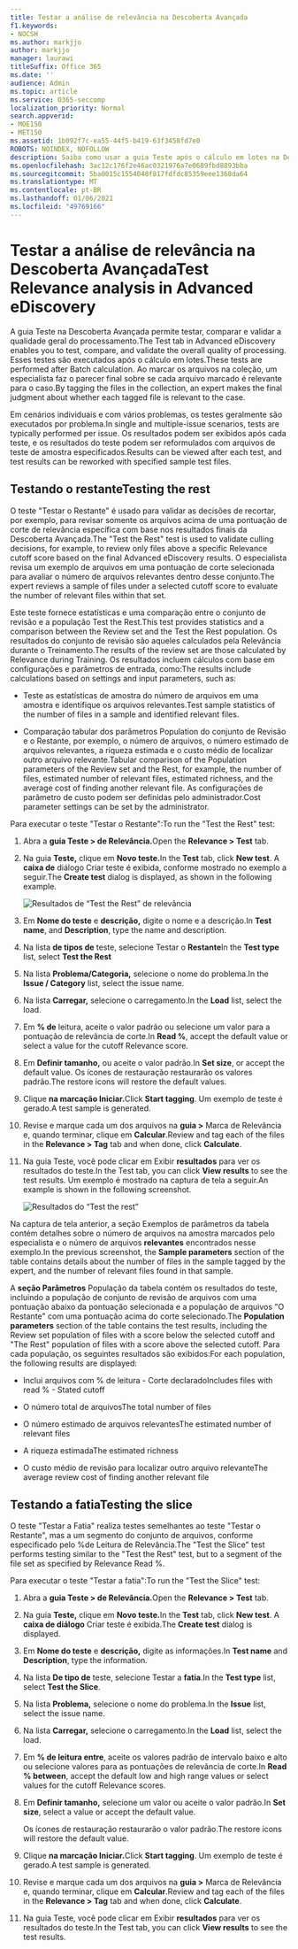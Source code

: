 ```yaml
---
title: Testar a análise de relevância na Descoberta Avançada
f1.keywords:
- NOCSH
ms.author: markjjo
author: markjjo
manager: laurawi
titleSuffix: Office 365
ms.date: ''
audience: Admin
ms.topic: article
ms.service: O365-seccomp
localization_priority: Normal
search.appverid:
- MOE150
- MET150
ms.assetid: 1b092f7c-ea55-44f5-b419-63f3458fd7e0
ROBOTS: NOINDEX, NOFOLLOW
description: Saiba como usar a guia Teste após o cálculo em lotes na Descoberta eDiscovery Avançada para testar, comparar e validar a qualidade geral do processamento.
ms.openlocfilehash: 3ac12c176f2e46ac0321976a7e0689fbd8893bba
ms.sourcegitcommit: 5ba0015c1554048f817fdfdc85359eee1368da64
ms.translationtype: MT
ms.contentlocale: pt-BR
ms.lasthandoff: 01/06/2021
ms.locfileid: "49769166"
---
```

# <a name="test-relevance-analysis-in-advanced-ediscovery"></a><span data-ttu-id="d3f68-103">Testar a análise de relevância na Descoberta Avançada</span><span class="sxs-lookup"><span data-stu-id="d3f68-103">Test Relevance analysis in Advanced eDiscovery</span></span>
  
<span data-ttu-id="d3f68-104">A guia Teste na Descoberta Avançada permite testar, comparar e validar a qualidade geral do processamento.</span><span class="sxs-lookup"><span data-stu-id="d3f68-104">The Test tab in Advanced eDiscovery enables you to test, compare, and validate the overall quality of processing.</span></span> <span data-ttu-id="d3f68-105">Esses testes são executados após o cálculo em lotes.</span><span class="sxs-lookup"><span data-stu-id="d3f68-105">These tests are performed after Batch calculation.</span></span> <span data-ttu-id="d3f68-106">Ao marcar os arquivos na coleção, um especialista faz o parecer final sobre se cada arquivo marcado é relevante para o caso.</span><span class="sxs-lookup"><span data-stu-id="d3f68-106">By tagging the files in the collection, an expert makes the final judgment about whether each tagged file is relevant to the case.</span></span>
  
<span data-ttu-id="d3f68-107">Em cenários individuais e com vários problemas, os testes geralmente são executados por problema.</span><span class="sxs-lookup"><span data-stu-id="d3f68-107">In single and multiple-issue scenarios, tests are typically performed per issue.</span></span> <span data-ttu-id="d3f68-108">Os resultados podem ser exibidos após cada teste, e os resultados do teste podem ser reformulados com arquivos de teste de amostra especificados.</span><span class="sxs-lookup"><span data-stu-id="d3f68-108">Results can be viewed after each test, and test results can be reworked with specified sample test files.</span></span>
  
## <a name="testing-the-rest"></a><span data-ttu-id="d3f68-109">Testando o restante</span><span class="sxs-lookup"><span data-stu-id="d3f68-109">Testing the rest</span></span>

<span data-ttu-id="d3f68-110">O teste "Testar o Restante" é usado para validar as decisões de recortar, por exemplo, para revisar somente os arquivos acima de uma pontuação de corte de relevância específica com base nos resultados finais da Descoberta Avançada.</span><span class="sxs-lookup"><span data-stu-id="d3f68-110">The "Test the Rest" test is used to validate culling decisions, for example, to review only files above a specific Relevance cutoff score based on the final Advanced eDiscovery results.</span></span> <span data-ttu-id="d3f68-111">O especialista revisa um exemplo de arquivos em uma pontuação de corte selecionada para avaliar o número de arquivos relevantes dentro desse conjunto.</span><span class="sxs-lookup"><span data-stu-id="d3f68-111">The expert reviews a sample of files under a selected cutoff score to evaluate the number of relevant files within that set.</span></span>
  
<span data-ttu-id="d3f68-112">Este teste fornece estatísticas e uma comparação entre o conjunto de revisão e a população Test the Rest.</span><span class="sxs-lookup"><span data-stu-id="d3f68-112">This test provides statistics and a comparison between the Review set and the Test the Rest population.</span></span> <span data-ttu-id="d3f68-113">Os resultados do conjunto de revisão são aqueles calculados pela Relevância durante o Treinamento.</span><span class="sxs-lookup"><span data-stu-id="d3f68-113">The results of the review set are those calculated by Relevance during Training.</span></span> <span data-ttu-id="d3f68-114">Os resultados incluem cálculos com base em configurações e parâmetros de entrada, como:</span><span class="sxs-lookup"><span data-stu-id="d3f68-114">The results include calculations based on settings and input parameters, such as:</span></span>
  
- <span data-ttu-id="d3f68-115">Teste as estatísticas de amostra do número de arquivos em uma amostra e identifique os arquivos relevantes.</span><span class="sxs-lookup"><span data-stu-id="d3f68-115">Test sample statistics of the number of files in a sample and identified relevant files.</span></span>

- <span data-ttu-id="d3f68-116">Comparação tabular dos parâmetros Population do conjunto de Revisão e o Restante, por exemplo, o número de arquivos, o número estimado de arquivos relevantes, a riqueza estimada e o custo médio de localizar outro arquivo relevante.</span><span class="sxs-lookup"><span data-stu-id="d3f68-116">Tabular comparison of the Population parameters of the Review set and the Rest, for example, the number of files, estimated number of relevant files, estimated richness, and the average cost of finding another relevant file.</span></span> <span data-ttu-id="d3f68-117">As configurações de parâmetro de custo podem ser definidas pelo administrador.</span><span class="sxs-lookup"><span data-stu-id="d3f68-117">Cost parameter settings can be set by the administrator.</span></span>

<span data-ttu-id="d3f68-118">Para executar o teste "Testar o Restante":</span><span class="sxs-lookup"><span data-stu-id="d3f68-118">To run the "Test the Rest" test:</span></span>

1. <span data-ttu-id="d3f68-119">Abra a **guia Teste \> de Relevância.**</span><span class="sxs-lookup"><span data-stu-id="d3f68-119">Open the **Relevance \> Test** tab.</span></span>

2. <span data-ttu-id="d3f68-120">Na guia **Teste,** clique em **Novo teste.**</span><span class="sxs-lookup"><span data-stu-id="d3f68-120">In the **Test** tab, click **New test**.</span></span> <span data-ttu-id="d3f68-121">A **caixa de** diálogo Criar teste é exibida, conforme mostrado no exemplo a seguir.</span><span class="sxs-lookup"><span data-stu-id="d3f68-121">The **Create test** dialog is displayed, as shown in the following example.</span></span>

    ![Resultados de “Test the Rest” de relevância](../media/46e6898a-f929-4fd0-88d9-6f91d04b6ce2.png)
  
3. <span data-ttu-id="d3f68-123">Em **Nome do teste** e **descrição,** digite o nome e a descrição.</span><span class="sxs-lookup"><span data-stu-id="d3f68-123">In **Test name**, and **Description**, type the name and description.</span></span>

4. <span data-ttu-id="d3f68-124">Na lista **de tipos de** teste, selecione Testar o **Restante**</span><span class="sxs-lookup"><span data-stu-id="d3f68-124">In the **Test type** list, select **Test the Rest**</span></span>

5. <span data-ttu-id="d3f68-125">Na lista **Problema/Categoria,** selecione o nome do problema.</span><span class="sxs-lookup"><span data-stu-id="d3f68-125">In the **Issue / Category** list, select the issue name.</span></span>

6. <span data-ttu-id="d3f68-126">Na lista **Carregar,** selecione o carregamento.</span><span class="sxs-lookup"><span data-stu-id="d3f68-126">In the **Load** list, select the load.</span></span> 

7. <span data-ttu-id="d3f68-127">Em **% de** leitura, aceite o valor padrão ou selecione um valor para a pontuação de relevância de corte.</span><span class="sxs-lookup"><span data-stu-id="d3f68-127">In **Read %**, accept the default value or select a value for the cutoff Relevance score.</span></span> 

8. <span data-ttu-id="d3f68-128">Em **Definir tamanho,** ou aceite o valor padrão.</span><span class="sxs-lookup"><span data-stu-id="d3f68-128">In **Set size**, or accept the default value.</span></span> <span data-ttu-id="d3f68-129">Os ícones de restauração restaurarão os valores padrão.</span><span class="sxs-lookup"><span data-stu-id="d3f68-129">The restore icons will restore the default values.</span></span>

9. <span data-ttu-id="d3f68-130">Clique **na marcação Iniciar.**</span><span class="sxs-lookup"><span data-stu-id="d3f68-130">Click **Start tagging**.</span></span> <span data-ttu-id="d3f68-131">Um exemplo de teste é gerado.</span><span class="sxs-lookup"><span data-stu-id="d3f68-131">A test sample is generated.</span></span>

10. <span data-ttu-id="d3f68-132">Revise e marque cada um dos arquivos na **guia \>** Marca de Relevância e, quando terminar, clique em **Calcular**.</span><span class="sxs-lookup"><span data-stu-id="d3f68-132">Review and tag each of the files in the **Relevance \> Tag** tab and when done, click **Calculate**.</span></span>

11. <span data-ttu-id="d3f68-133">Na guia Teste, você pode clicar em Exibir **resultados** para ver os resultados do teste.</span><span class="sxs-lookup"><span data-stu-id="d3f68-133">In the Test tab, you can click **View results** to see the test results.</span></span> <span data-ttu-id="d3f68-134">Um exemplo é mostrado na captura de tela a seguir.</span><span class="sxs-lookup"><span data-stu-id="d3f68-134">An example is shown in the following screenshot.</span></span>

    ![Resultados do “Test the rest”](../media/b95744a9-047d-4c29-992d-04fa7e58e58a.png)
  
<span data-ttu-id="d3f68-136">Na captura de tela anterior, a seção Exemplos de parâmetros da tabela contém detalhes sobre o número de arquivos na amostra marcados pelo especialista e o número de arquivos **relevantes** encontrados nesse exemplo.</span><span class="sxs-lookup"><span data-stu-id="d3f68-136">In the previous screenshot, the **Sample parameters** section of the table contains details about the number of files in the sample tagged by the expert, and the number of relevant files found in that sample.</span></span>
  
<span data-ttu-id="d3f68-137">A **seção Parâmetros** População da tabela contém os resultados do teste, incluindo a população de conjunto de revisão de arquivos com uma pontuação abaixo da pontuação selecionada e a população de arquivos "O Restante" com uma pontuação acima do corte selecionado.</span><span class="sxs-lookup"><span data-stu-id="d3f68-137">The **Population parameters** section of the table contains the test results, including the Review set population of files with a score below the selected cutoff and "The Rest" population of files with a score above the selected cutoff.</span></span> <span data-ttu-id="d3f68-138">Para cada população, os seguintes resultados são exibidos:</span><span class="sxs-lookup"><span data-stu-id="d3f68-138">For each population, the following results are displayed:</span></span>
  
- <span data-ttu-id="d3f68-139">Inclui arquivos com % de leitura - Corte declarado</span><span class="sxs-lookup"><span data-stu-id="d3f68-139">Includes files with read % - Stated cutoff</span></span>

- <span data-ttu-id="d3f68-140">O número total de arquivos</span><span class="sxs-lookup"><span data-stu-id="d3f68-140">The total number of files</span></span>

- <span data-ttu-id="d3f68-141">O número estimado de arquivos relevantes</span><span class="sxs-lookup"><span data-stu-id="d3f68-141">The estimated number of relevant files</span></span>

- <span data-ttu-id="d3f68-142">A riqueza estimada</span><span class="sxs-lookup"><span data-stu-id="d3f68-142">The estimated richness</span></span>

- <span data-ttu-id="d3f68-143">O custo médio de revisão para localizar outro arquivo relevante</span><span class="sxs-lookup"><span data-stu-id="d3f68-143">The average review cost of finding another relevant file</span></span>

## <a name="testing-the-slice"></a><span data-ttu-id="d3f68-144">Testando a fatia</span><span class="sxs-lookup"><span data-stu-id="d3f68-144">Testing the slice</span></span>

<span data-ttu-id="d3f68-145">O teste "Testar a Fatia" realiza testes semelhantes ao teste "Testar o Restante", mas a um segmento do conjunto de arquivos, conforme especificado pelo %de Leitura de Relevância.</span><span class="sxs-lookup"><span data-stu-id="d3f68-145">The "Test the Slice" test performs testing similar to the "Test the Rest" test, but to a segment of the file set as specified by Relevance Read %.</span></span>

<span data-ttu-id="d3f68-146">Para executar o teste "Testar a fatia":</span><span class="sxs-lookup"><span data-stu-id="d3f68-146">To run the "Test the Slice" test:</span></span>
  
1. <span data-ttu-id="d3f68-147">Abra a **guia Teste \> de Relevância.**</span><span class="sxs-lookup"><span data-stu-id="d3f68-147">Open the **Relevance \> Test** tab.</span></span>

2. <span data-ttu-id="d3f68-148">Na guia **Teste,** clique em **Novo teste.**</span><span class="sxs-lookup"><span data-stu-id="d3f68-148">In the **Test** tab, click **New test**.</span></span> <span data-ttu-id="d3f68-149">A **caixa de diálogo** Criar teste é exibida.</span><span class="sxs-lookup"><span data-stu-id="d3f68-149">The **Create test** dialog is displayed.</span></span>

3. <span data-ttu-id="d3f68-150">Em **Nome do teste** e **descrição,** digite as informações.</span><span class="sxs-lookup"><span data-stu-id="d3f68-150">In **Test name** and **Description**, type the information.</span></span>

4. <span data-ttu-id="d3f68-151">Na lista **De tipo de** teste, selecione Testar a **fatia**.</span><span class="sxs-lookup"><span data-stu-id="d3f68-151">In the **Test type** list, select **Test the Slice**.</span></span>

5. <span data-ttu-id="d3f68-152">Na lista **Problema,** selecione o nome do problema.</span><span class="sxs-lookup"><span data-stu-id="d3f68-152">In the **Issue** list, select the issue name.</span></span>

6. <span data-ttu-id="d3f68-153">Na lista **Carregar,** selecione o carregamento.</span><span class="sxs-lookup"><span data-stu-id="d3f68-153">In the **Load** list, select the load.</span></span>

7. <span data-ttu-id="d3f68-154">Em **% de leitura entre**, aceite os valores padrão de intervalo baixo e alto ou selecione valores para as pontuações de relevância de corte.</span><span class="sxs-lookup"><span data-stu-id="d3f68-154">In **Read % between**, accept the default low and high range values or select values for the cutoff Relevance scores.</span></span>

8. <span data-ttu-id="d3f68-155">Em **Definir tamanho,** selecione um valor ou aceite o valor padrão.</span><span class="sxs-lookup"><span data-stu-id="d3f68-155">In **Set size**, select a value or accept the default value.</span></span>

    <span data-ttu-id="d3f68-156">Os ícones de restauração restaurarão o valor padrão.</span><span class="sxs-lookup"><span data-stu-id="d3f68-156">The restore icons will restore the default value.</span></span>

9. <span data-ttu-id="d3f68-157">Clique **na marcação Iniciar.**</span><span class="sxs-lookup"><span data-stu-id="d3f68-157">Click **Start tagging**.</span></span> <span data-ttu-id="d3f68-158">Um exemplo de teste é gerado.</span><span class="sxs-lookup"><span data-stu-id="d3f68-158">A test sample is generated.</span></span>

10. <span data-ttu-id="d3f68-159">Revise e marque cada um dos arquivos na **guia \>** Marca de Relevância e, quando terminar, clique em **Calcular**.</span><span class="sxs-lookup"><span data-stu-id="d3f68-159">Review and tag each of the files in the **Relevance \> Tag** tab and when done, click **Calculate**.</span></span>

11. <span data-ttu-id="d3f68-160">Na guia Teste, você pode clicar em Exibir **resultados** para ver os resultados do teste.</span><span class="sxs-lookup"><span data-stu-id="d3f68-160">In the Test tab, you can click **View results** to see the test results.</span></span>
